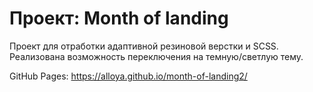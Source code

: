 # Проект:  Month of landing

Проект для отработки адаптивной резиновой верстки и SCSS. Реализована возможность переключения на темную/светлую тему.

GitHub Pages:
https://alloya.github.io/month-of-landing2/

